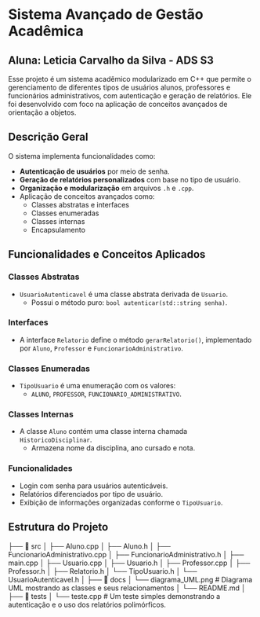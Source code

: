 # Sistema Avançado de Gestão Acadêmica

## Aluna: Leticia Carvalho da Silva - ADS S3

Esse projeto é um sistema acadêmico modularizado em C++ que permite o gerenciamento de diferentes tipos de usuários alunos, professores e funcionários administrativos, com autenticação e geração de relatórios. Ele foi desenvolvido com foco na aplicação de conceitos avançados de orientação a objetos.

## Descrição Geral

O sistema implementa funcionalidades como:

- **Autenticação de usuários** por meio de senha.
- **Geração de relatórios personalizados** com base no tipo de usuário.
- **Organização e modularização** em arquivos `.h` e `.cpp`.
- Aplicação de conceitos avançados como:
  - Classes abstratas e interfaces
  - Classes enumeradas
  - Classes internas
  - Encapsulamento

## Funcionalidades e Conceitos Aplicados

### Classes Abstratas

- `UsuarioAutenticavel` é uma classe abstrata derivada de `Usuario`.
  - Possui o método puro: `bool autenticar(std::string senha)`.

### Interfaces

- A interface `Relatorio` define o método `gerarRelatorio()`, implementado por `Aluno`, `Professor` e `FuncionarioAdministrativo`.

### Classes Enumeradas

- `TipoUsuario` é uma enumeração com os valores:
  - `ALUNO`, `PROFESSOR`, `FUNCIONARIO_ADMINISTRATIVO`.

### Classes Internas

- A classe `Aluno` contém uma classe interna chamada `HistoricoDisciplinar`.
  - Armazena nome da disciplina, ano cursado e nota.

### Funcionalidades

- Login com senha para usuários autenticáveis.
- Relatórios diferenciados por tipo de usuário.
- Exibição de informações organizadas conforme o `TipoUsuario`.

## Estrutura do Projeto

├── 📁 src 
│ ├── Aluno.cpp
│ ├── Aluno.h
│ ├── FuncionarioAdministrativo.cpp
│ ├── FuncionarioAdministrativo.h
│ ├── main.cpp
│ ├── Usuario.cpp
│ ├── Usuario.h
│ ├── Professor.cpp
│ ├── Professor.h
│ ├── Relatorio.h
│ └── TipoUsuario.h
│ └── UsuarioAutenticavel.h
│
├── 📁 docs
│ └── diagrama_UML.png # Diagrama UML mostrando as classes e seus relacionamentos
│ └── README.md
│
├── 📁 tests
│ └── teste.cpp # Um teste simples demonstrando a autenticação e o uso dos relatórios polimórficos.
